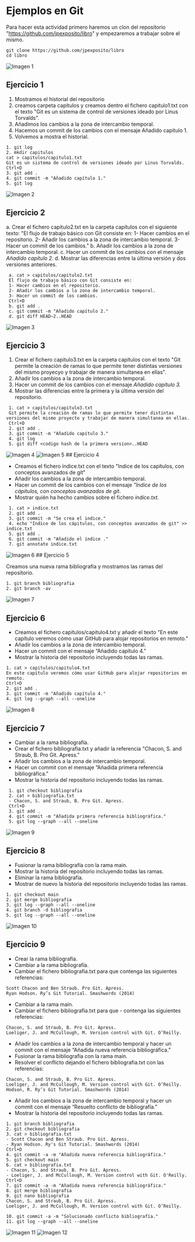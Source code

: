 # Ejemplos en Git
Para hacer esta actividad primero haremos un clon del repositorio "https://github.com/jpexposito/libro" y empezaremos a trabajar sobre el mismo.

```
git clone https://github.com/jpexposito/libro
cd libro
```

<img src="Imágenes/1.png" alt="Imagen 1">

## Ejercicio 1

1. Mostramos el historial del repositorio
2. creamos carpeta capítulos y creamos dentro el fichero capitulo1.txt con el texto "Git es un sistema de control de versiones ideado por Linus Torvalds".
3. Añadimos los cambios a la zona de intercambio temporal.
4. Hacemos un commit de los cambios con el mensaje Añadido capítulo 1.
5. Volvemos a mostra el historial.
```
1. git log
2. mkdir capitulos
cat > capitulos/capitulo1.txt
Git es un sistema de control de versiones ideado por Linus Torvalds.
Ctrl+D
3. git add .
4. git commit -m "Añadido capítulo 1."
5. git log
```
<img src="Imágenes/2.png" alt="Imagen 2">

## Ejercicio 2

a. Crear el fichero capitulo2.txt en la carpeta capítulos con el siguiente texto: 
"El flujo de trabajo básico con Git consiste en: 
1- Hacer cambios en el repositorio. 
2- Añadir los cambios a la zona de intercambio temporal. 
3- Hacer un commit de los cambios."
b. Añadir los cambios a la zona de intercambio temporal.
c. Hacer un commit de los cambios con el mensaje _Añadido capítulo 2._
d. Mostrar las diferencias entre la última versión y dos versiones anteriores.

```
 a. cat > capitulos/capitulo2.txt
 El flujo de trabajo básico con Git consiste en:
 1- Hacer cambios en el repositorio.
 2- Añadir los cambios a la zona de intercambio temporal.
 3- Hacer un commit de los cambios.
 Ctrl+D
 b. git add .
 c. git commit -m "Añadido capítulo 2."
 d. git diff HEAD~2..HEAD
```
<img src="Imágenes/3.png" alt="Imagen 3">

## Ejercicio 3

1. Crear el fichero capitulo3.txt en la carpeta capítulos con el texto "Git permite la creación de ramas lo que permite tener distintas versiones del mismo proyecyo y trabajar de manera simultanea en ellas".
2. Añadir los cambios a la zona de intercambio temporal.
3. Hacer un commit de los cambios con el mensaje _Añadido capítulo 3._
4. Mostrar las diferencias entre la primera y la última versión del repositorio.


```
 1. cat > capitulos/capitulo3.txt
 Git permite la creación de ramas lo que permite tener distintas versiones del mismo proyecto y trabajar de manera simultanea en ellas.
 Ctrl+D
 2. git add .
 3. git commit -m "Añadido capítulo 3."
 4. git log
 5. git diff <codigo hash de la primera version>..HEAD
```
<img src="Imágenes/4.png" alt="Imagen 4">
<img src="Imágenes/5.png" alt="Imagen 5">
## Ejercicio 4

- Creamos el fichero índice.txt con el texto "Indice de los capítulos, con conceptos avanzados de git"
- Añadir los cambios a la zona de intercambio temporal.
- Hacer un commit de los cambios con el mensaje _"Indice de los cápitulos, con conceptos avanzados de git_.
- Mostrar quién ha hecho cambios sobre el fichero _indice.txt_.


```
 1. cat > indice.txt
 2. git add .
 3. git commit -m "Se crea el indice."
 4. echo "Indice de los cápitulos, con conceptos avanzados de git" >> indice.txt
 5. git add .
 6. git commit -m "Añadido el índice ."
 7. git annotate indice.txt
 ```
<img src="Imágenes/6.png" alt="Imagen 6">
## Ejercicio 5

Creamos una nueva rama bibliografía y mostramos las ramas del repositorio.

```
1. git branch bibliografia
2. git branch -av
```
<img src="Imágenes/7.png" alt="Imagen 7">

## Ejercicio 6

 - Creamos el fichero capitulos/capitulo4.txt y añadir el texto "En este capítulo veremos cómo usar GitHub para alojar repositorios en remoto."
 - Añadir los cambios a la zona de intercambio temporal.
 - Hacer un commit con el mensaje “Añadido capítulo 4.”
 - Mostrar la historia del repositorio incluyendo todas las ramas.

```
1. cat > capitulos/capitulo4.txt
En este capítulo veremos cómo usar GitHub para alojar repositorios en remoto.
Ctrl+D
2. git add .
3. git commit -m "Añadido capítulo 4."
4. git log --graph --all --oneline
```
<img src="Imágenes/8.png" alt="Imagen 8">

## Ejercicio 7

 - Cambiar a la rama bibliografía.
 - Crear el fichero bibliografia.txt y añadir la referencia "Chacon, S. and Straub, B. Pro Git. Apress."
 - Añadir los cambios a la zona de intercambio temporal.
 - Hacer un commit con el mensaje “Añadida primera referencia bibliográfica.”
 - Mostrar la historia del repositorio incluyendo todas las ramas.


```
 1. git checkout bibliografia
 2. cat > bibliografia.txt
 - Chacon, S. and Straub, B. Pro Git. Apress.
 Ctrl+D
 3. git add .
 4. git commit -m "Añadida primera referencia bibliográfica."
 5. git log --graph --all --oneline
```
<img src="Imágenes/9.png" alt="Imagen 9">

## Ejercicio 8

 - Fusionar la rama bibliografía con la rama main.
 - Mostrar la historia del repositorio incluyendo todas las ramas.
 - Eliminar la rama bibliografía.
 - Mostrar de nuevo la historia del repositorio incluyendo todas las ramas.

 ```
1. git checkout main
2. git merge bibliografia
3. git log --graph --all --oneline
4. git branch -d bibliografia
5. git log --graph --all --oneline
 ```

<img src="Imágenes/10.png" alt="Imagen 10">

## Ejercicio 9
 - Crear la rama bibliografía.
 - Cambiar a la rama bibliografía.
 - Cambiar el fichero bibliografia.txt para que contenga las siguientes referencias:

```console
Scott Chacon and Ben Straub. Pro Git. Apress.
Ryan Hodson. Ry’s Git Tutorial. Smashwords (2014)
```

 - Cambiar a la rama main.
 - Cambiar el fichero bibliografia.txt para que  - contenga las siguientes referencias:

```console
Chacon, S. and Straub, B. Pro Git. Apress.
Loeliger, J. and McCullough, M. Version control with Git. O’Reilly.
```

 - Añadir los cambios a la zona de intercambio temporal y hacer un commit con el mensaje “Añadida nueva referencia bibliográfica.”
 - Fusionar la rama bibliografía con la rama main.
 - Resolver el conflicto dejando el fichero bibliografia.txt con las referencias:

```console
Chacon, S. and Straub, B. Pro Git. Apress.
Loeliger, J. and McCullough, M. Version control with Git. O’Reilly.
Hodson, R. Ry’s Git Tutorial. Smashwords (2014)
```

 - Añadir los cambios a la zona de intercambio temporal y hacer un commit con el mensaje “Resuelto conflicto de bibliografía.”
 - Mostrar la historia del repositorio incluyendo todas las ramas.

 ```console
 1. git branch bibliografia
 2. git checkout bibliografia
 3. cat > bibliografia.txt
 - Scott Chacon and Ben Straub. Pro Git. Apress.
 - Ryan Hodson. Ry's Git Tutorial. Smashwords (2014)
 Ctrl+D
 4. git commit -a -m "Añadida nueva referencia bibliográfica."
 5. git checkout main
 6. cat > bibliografia.txt
 - Chacon, S. and Straub, B. Pro Git. Apress.
 - Loeliger, J. and McCullough, M. Version control with Git. O'Reilly.
 Ctrl+D
 7. git commit -a -m "Añadida nueva referencia bibliográfica."
 8. git merge bibliografia
 9. git nano bibliografia
Chacon, S. and Straub, B. Pro Git. Apress.
Loeliger, J. and McCullough, M. Version control with Git. O’Reilly.

 10. git commit -a -m "Solucionado conflicto bibliografía."
 11. git log --graph --all --oneline
 ```
<img src="Imágenes/11.png" alt="Imagen 11">
<img src="Imágenes/12.png" alt="Imagen 12">

